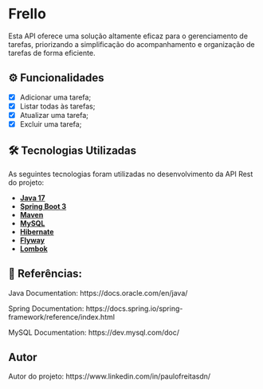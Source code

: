 # Frello

<p>Esta API oferece uma solução altamente eficaz para o gerenciamento de tarefas, priorizando a simplificação do acompanhamento e organização de tarefas de forma eficiente.</p>

## ⚙️ Funcionalidades

- [x] Adicionar uma tarefa;
- [x] Listar todas às tarefas;
- [x] Atualizar uma tarefa;
- [x] Excluir uma tarefa;

## 🛠 Tecnologias Utilizadas

<p>As seguintes tecnologias foram utilizadas no desenvolvimento da API Rest do projeto:</p>

- **[Java 17](https://www.oracle.com/java)**
- **[Spring Boot 3](https://spring.io/projects/spring-boot)**
- **[Maven](https://maven.apache.org)**
- **[MySQL](https://www.mysql.com)**
- **[Hibernate](https://hibernate.org)**
- **[Flyway](https://flywaydb.org)**
- **[Lombok](https://projectlombok.org)**

## 📝 Referências:

<p>Java Documentation: https://docs.oracle.com/en/java/</p>
<p>Spring Documentation: https://docs.spring.io/spring-framework/reference/index.html </p>
<p>MySQL Documentation: https://dev.mysql.com/doc/</p>

## Autor
<p>Autor do projeto: https://www.linkedin.com/in/paulofreitasdn/</p>
